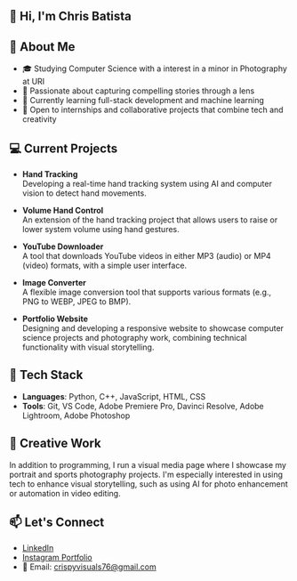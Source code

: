 ## 👋 Hi, I'm Chris Batista

## 🎯 About Me
- 🎓 Studying Computer Science with a interest in a minor in Photography at URI
- 🎥 Passionate about capturing compelling stories through a lens
- 🌱 Currently learning full-stack development and machine learning
- 🔧 Open to internships and collaborative projects that combine tech and creativity


## 💻 Current Projects
- **Hand Tracking**  
  Developing a real-time hand tracking system using AI and computer vision to detect hand movements.

- **Volume Hand Control**  
  An extension of the hand tracking project that allows users to raise or lower system volume using hand gestures.

- **YouTube Downloader**  
  A tool that downloads YouTube videos in either MP3 (audio) or MP4 (video) formats, with a simple user interface.

- **Image Converter**  
  A flexible image conversion tool that supports various formats (e.g., PNG to WEBP, JPEG to BMP).

- **Portfolio Website**  
  Designing and developing  a responsive website to showcase computer science projects and photography work, combining technical functionality with visual storytelling.



## 🧰 Tech Stack
- **Languages**: Python, C++, JavaScript, HTML, CSS
- **Tools**: Git, VS Code, Adobe Premiere Pro, Davinci Resolve, Adobe Lightroom, Adobe Photoshop

## 📸 Creative Work
In addition to programming, I run a visual media page where I showcase my portrait and sports photography projects. I'm especially interested in using tech to enhance visual storytelling, such as using AI for photo enhancement or automation in video editing.

## 📫 Let's Connect
- [LinkedIn](https://www.linkedin.com/in/chris-batista/)  
- [Instagram Portfolio](https://www.instagram.com/crispysvisuals/)  
- 📧 Email: crispyvisuals76@gmail.com
